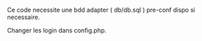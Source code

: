 Ce code necessite une bdd adapter ( db/db.sql ) pre-conf dispo si necessaire.

Changer les login dans config.php.